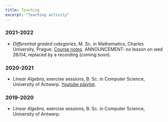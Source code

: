 ```yaml
---
title: Teaching
excerpt: "Teaching activity"
---
```


### 2021-2022

- *Differential graded categories*, M. Sc. in Mathematics, Charles University, Prague. [Course notes](https://fgenovese1987.github.io/documents/notes/dg_course.pdf). ANNOUNCEMENT: no lesson on wed 26/04, replaced by a recording (coming soon).

### 2020-2021

- *Linear Algebra*, exercise sessions, B. Sc. in Computer Science, University of Antwerp. [Youtube playlist](https://www.youtube.com/playlist?list=PL2A-ORhYpumzEIooXGzr6wAFdhoddemK4).

### 2019-2020

- *Linear Algebra*, exercise sessions, B. Sc. in Computer Science, University of Antwerp.


